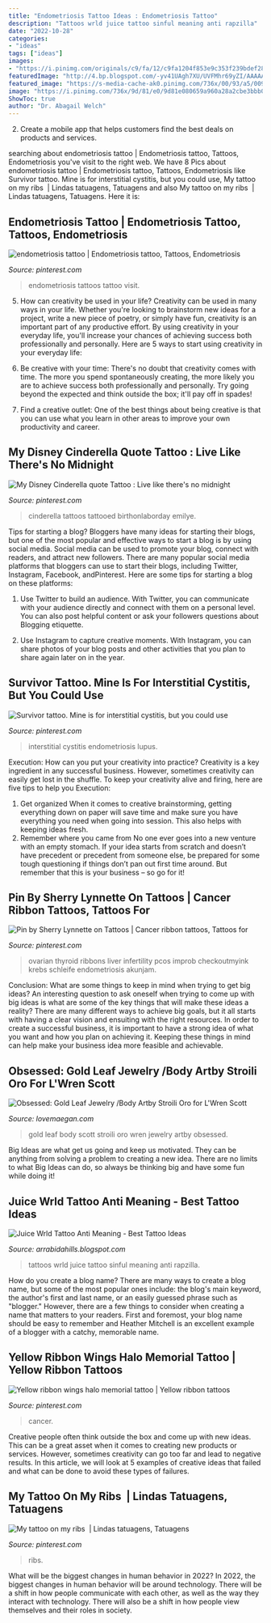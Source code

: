 ```yaml
---
title: "Endometriosis Tattoo Ideas : Endometriosis Tattoo"
description: "Tattoos wrld juice tattoo sinful meaning anti rapzilla"
date: "2022-10-28"
categories:
- "ideas"
tags: ["ideas"]
images:
- "https://i.pinimg.com/originals/c9/fa/12/c9fa1204f853e9c353f239bdef28ac50.jpg"
featuredImage: "http://4.bp.blogspot.com/-yv41UAgh7XU/UVFMhr69yZI/AAAAAAAAXXM/1ySnPVkkmC4/s1600/gold+leaf+bracelet+body+art+tattoo.jpg"
featured_image: "https://s-media-cache-ak0.pinimg.com/736x/00/93/a5/0093a51da4e838473c375ad26aecf434.jpg"
image: "https://i.pinimg.com/736x/9d/81/e0/9d81e080659a960a28a2cbe3bbb09c5e--chronic-illness-chronic-pain.jpg"
ShowToc: true
author: "Dr. Abagail Welch"
---
```



2. Create a mobile app that helps customers find the best deals on products and services.

	

		
searching about endometriosis tattoo | Endometriosis tattoo, Tattoos, Endometriosis you've visit to the right web. We have 8 Pics about endometriosis tattoo | Endometriosis tattoo, Tattoos, Endometriosis like Survivor tattoo. Mine is for interstitial cystitis, but you could use, My tattoo on my ribs ️ | Lindas tatuagens, Tatuagens and also My tattoo on my ribs ️ | Lindas tatuagens, Tatuagens. Here it is:
		
    
## Endometriosis Tattoo | Endometriosis Tattoo, Tattoos, Endometriosis

<img loading=lazy src="https://i.pinimg.com/736x/b1/6b/e6/b16be6715728f821578da0ecdab16138--endometriosis-awareness-endometriosis-tattoo.jpg" onerror="this.onerror=null;this.src='https://tse3.mm.bing.net/th?id=OIP.5bzM3J7mEWSHRkyfpPZbYgHaFj&amp;pid=15.1';" alt="endometriosis tattoo | Endometriosis tattoo, Tattoos, Endometriosis">

_Source: pinterest.com_

>endometriosis tattoos tattoo visit. 

	

5. How can creativity be used in your life?
Creativity can be used in many ways in your life. Whether you're looking to brainstorm new ideas for a project, write a new piece of poetry, or simply have fun, creativity is an important part of any productive effort. By using creativity in your everyday life, you'll increase your chances of achieving success both professionally and personally. Here are 5 ways to start using creativity in your everyday life:
1. Be creative with your time: There's no doubt that creativity comes with time. The more you spend spontaneously creating, the more likely you are to achieve success both professionally and personally. Try going beyond the expected and think outside the box; it'll pay off in spades!

2. Find a creative outlet: One of the best things about being creative is that you can use what you learn in other areas to improve your own productivity and career.

    
## My Disney Cinderella Quote Tattoo : Live Like There&#039;s No Midnight

<img loading=lazy src="https://s-media-cache-ak0.pinimg.com/736x/00/93/a5/0093a51da4e838473c375ad26aecf434.jpg" onerror="this.onerror=null;this.src='https://tse2.mm.bing.net/th?id=OIP.RiiGQf1gPgmwlmCaL1TDQgHaJ3&amp;pid=15.1';" alt="My Disney Cinderella quote Tattoo : Live like there&#039;s no midnight">

_Source: pinterest.com_

>cinderella tattoos tattooed birthonlaborday emilye. 

	

Tips for starting a blog?
Bloggers have many ideas for starting their blogs, but one of the most popular and effective ways to start a blog is by using social media. Social media can be used to promote your blog, connect with readers, and attract new followers. There are many popular social media platforms that bloggers can use to start their blogs, including Twitter, Instagram, Facebook, andPinterest. Here are some tips for starting a blog on these platforms:
1. Use Twitter to build an audience. With Twitter, you can communicate with your audience directly and connect with them on a personal level. You can also post helpful content or ask your followers questions about Blogging etiquette.

2. Use Instagram to capture creative moments. With Instagram, you can share photos of your blog posts and other activities that you plan to share again later on in the year.

    
## Survivor Tattoo. Mine Is For Interstitial Cystitis, But You Could Use

<img loading=lazy src="https://i.pinimg.com/736x/9d/81/e0/9d81e080659a960a28a2cbe3bbb09c5e--chronic-illness-chronic-pain.jpg" onerror="this.onerror=null;this.src='https://tse3.mm.bing.net/th?id=OIP.00Jup0j2P1pcPMlNC-xcaQHaHa&amp;pid=15.1';" alt="Survivor tattoo. Mine is for interstitial cystitis, but you could use">

_Source: pinterest.com_

>interstitial cystitis endometriosis lupus. 

	

Execution: How can you put your creativity into practice?
Creativity is a key ingredient in any successful business. However, sometimes creativity can easily get lost in the shuffle. To keep your creativity alive and firing, here are five tips to help you Execution:
1. Get organized
When it comes to creative brainstorming, getting everything down on paper will save time and make sure you have everything you need when going into session. This also helps with keeping ideas fresh.
2. Remember where you came from
No one ever goes into a new venture with an empty stomach. If your idea starts from scratch and doesn’t have precedent or precedent from someone else, be prepared for some tough questioning if things don’t pan out first time around. But remember that this is your business – so go for it!

    
## Pin By Sherry Lynnette On Tattoos | Cancer Ribbon Tattoos, Tattoos For

<img loading=lazy src="https://i.pinimg.com/originals/c9/fa/12/c9fa1204f853e9c353f239bdef28ac50.jpg" onerror="this.onerror=null;this.src='https://tse4.mm.bing.net/th?id=OIP.xvqs0vFKQi83EPLLZYXcugHaLH&amp;pid=15.1';" alt="Pin by Sherry Lynnette on Tattoos | Cancer ribbon tattoos, Tattoos for">

_Source: pinterest.com_

>ovarian thyroid ribbons liver infertility pcos improb checkoutmyink krebs schleife endometriosis akunjam. 

	

Conclusion: What are some things to keep in mind when trying to get big ideas?
An interesting question to ask oneself when trying to come up with big ideas is what are some of the key things that will make these ideas a reality? There are many different ways to achieve big goals, but it all starts with having a clear vision and ensuiting with the right resources. In order to create a successful business, it is important to have a strong idea of what you want and how you plan on achieving it. Keeping these things in mind can help make your business idea more feasible and achievable.

    
## Obsessed: Gold Leaf Jewelry /Body Artby Stroili Oro For L&#039;Wren Scott

<img loading=lazy src="http://4.bp.blogspot.com/-yv41UAgh7XU/UVFMhr69yZI/AAAAAAAAXXM/1ySnPVkkmC4/s1600/gold+leaf+bracelet+body+art+tattoo.jpg" onerror="this.onerror=null;this.src='https://tse1.mm.bing.net/th?id=OIP.RJcIQhQcnNqain2GEOZWwwHaE_&amp;pid=15.1';" alt="Obsessed: Gold Leaf Jewelry /Body Artby Stroili Oro for L&#039;Wren Scott">

_Source: lovemaegan.com_

>gold leaf body scott stroili oro wren jewelry artby obsessed. 

	

Big Ideas are what get us going and keep us motivated. They can be anything from solving a problem to creating a new idea. There are no limits to what Big Ideas can do, so always be thinking big and have some fun while doing it!

    
## Juice Wrld Tattoo Anti Meaning - Best Tattoo Ideas

<img loading=lazy src="https://cdn-images-1.medium.com/max/800/1*rTWLCDL69k6YczKGI0KVOg.png" onerror="this.onerror=null;this.src='https://tse2.mm.bing.net/th?id=OIP.9rNhvBmQsBh_n7XiWmcxlQHaGM&amp;pid=15.1';" alt="Juice Wrld Tattoo Anti Meaning - Best Tattoo Ideas">

_Source: arrabidahills.blogspot.com_

>tattoos wrld juice tattoo sinful meaning anti rapzilla. 

	

How do you create a blog name?
There are many ways to create a blog name, but some of the most popular ones include: the blog's main keyword, the author's first and last name, or an easily guessed phrase such as "blogger." However, there are a few things to consider when creating a name that matters to your readers. First and foremost, your blog name should be easy to remember and Heather Mitchell is an excellent example of a blogger with a catchy, memorable name.

    
## Yellow Ribbon Wings Halo Memorial Tattoo | Yellow Ribbon Tattoos

<img loading=lazy src="https://i.pinimg.com/originals/b6/93/50/b693509fc184f9fa1bce5f07ffdf938a.jpg" onerror="this.onerror=null;this.src='https://tse4.mm.bing.net/th?id=OIP.7OzdqkfFmzVU0DalP6BuWAHaNK&amp;pid=15.1';" alt="Yellow ribbon wings halo memorial tattoo | Yellow ribbon tattoos">

_Source: pinterest.com_

>cancer. 

	

Creative people often think outside the box and come up with new ideas. This can be a great asset when it comes to creating new products or services. However, sometimes creativity can go too far and lead to negative results. In this article, we will look at 5 examples of creative ideas that failed and what can be done to avoid these types of failures.

    
## My Tattoo On My Ribs ️ | Lindas Tatuagens, Tatuagens

<img loading=lazy src="https://i.pinimg.com/736x/2f/9b/8f/2f9b8f67c252609a9783b06682703937--ribs.jpg" onerror="this.onerror=null;this.src='https://tse3.mm.bing.net/th?id=OIP.6o3XzmXa-wNjLEy6cW4zWQHaJ3&amp;pid=15.1';" alt="My tattoo on my ribs ️ | Lindas tatuagens, Tatuagens">

_Source: pinterest.com_

>ribs. 

	

What will be the biggest changes in human behavior in 2022?
In 2022, the biggest changes in human behavior will be around technology. There will be a shift in how people communicate with each other, as well as the way they interact with technology. There will also be a shift in how people view themselves and their roles in society.

